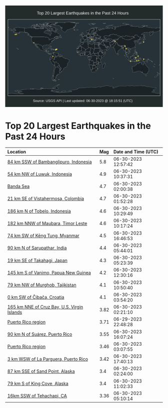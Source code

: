 ![Map](./map.png)

# Top 20 Largest Earthquakes in the Past 24 Hours

| Location | Mag | Date and Time (UTC) |
|:---|:---|:---|
| [84 km SSW of Bambanglipuro, Indonesia](https://earthquake.usgs.gov/earthquakes/eventpage/us6000kp2e) | 5.8 | 06-30-2023 12:57:42 |
| [54 km NW of Luwuk, Indonesia](https://earthquake.usgs.gov/earthquakes/eventpage/us6000kp1y) | 4.9 | 06-30-2023 10:37:31 |
| [Banda Sea](https://earthquake.usgs.gov/earthquakes/eventpage/us6000kp0n) | 4.7 | 06-30-2023 02:00:38 |
| [21 km SE of Vistahermosa, Colombia](https://earthquake.usgs.gov/earthquakes/eventpage/us6000kp0m) | 4.7 | 06-30-2023 01:52:28 |
| [186 km N of Tobelo, Indonesia](https://earthquake.usgs.gov/earthquakes/eventpage/us6000kp1x) | 4.6 | 06-30-2023 10:29:49 |
| [182 km NNW of Maubara, Timor Leste](https://earthquake.usgs.gov/earthquakes/eventpage/us6000kp1u) | 4.6 | 06-30-2023 10:17:24 |
| [74 km SW of Kēng Tung, Myanmar](https://earthquake.usgs.gov/earthquakes/eventpage/us6000kp8f) | 4.5 | 06-30-2023 16:46:53 |
| [90 km N of Sarupathar, India](https://earthquake.usgs.gov/earthquakes/eventpage/us6000kp19) | 4.4 | 06-30-2023 05:44:01 |
| [19 km SE of Takahagi, Japan](https://earthquake.usgs.gov/earthquakes/eventpage/us6000kp15) | 4.3 | 06-30-2023 05:23:39 |
| [145 km S of Vanimo, Papua New Guinea](https://earthquake.usgs.gov/earthquakes/eventpage/us6000kp2b) | 4.2 | 06-30-2023 12:30:16 |
| [79 km NW of Murghob, Tajikistan](https://earthquake.usgs.gov/earthquakes/eventpage/us6000kp1z) | 4.1 | 06-30-2023 10:50:40 |
| [0 km SW of Čibača, Croatia](https://earthquake.usgs.gov/earthquakes/eventpage/us6000kp0v) | 4.1 | 06-30-2023 03:54:20 |
| [165 km NNE of Cruz Bay, U.S. Virgin Islands](https://earthquake.usgs.gov/earthquakes/eventpage/pr2023181000) | 3.82 | 06-30-2023 02:21:10 |
| [Puerto Rico region](https://earthquake.usgs.gov/earthquakes/eventpage/pr2023180001) | 3.71 | 06-29-2023 22:48:28 |
| [90 km N of Suárez, Puerto Rico](https://earthquake.usgs.gov/earthquakes/eventpage/pr2023181002) | 3.55 | 06-30-2023 16:07:24 |
| [Puerto Rico region](https://earthquake.usgs.gov/earthquakes/eventpage/pr2023181001) | 3.46 | 06-30-2023 03:07:55 |
| [3 km WSW of La Parguera, Puerto Rico](https://earthquake.usgs.gov/earthquakes/eventpage/pr2023181003) | 3.42 | 06-30-2023 17:40:13 |
| [87 km SSE of Sand Point, Alaska](https://earthquake.usgs.gov/earthquakes/eventpage/us6000kp0r) | 3.4 | 06-30-2023 02:24:00 |
| [79 km S of King Cove, Alaska](https://earthquake.usgs.gov/earthquakes/eventpage/us6000kp20) | 3.4 | 06-30-2023 11:02:33 |
| [16km SSW of Tehachapi, CA](https://earthquake.usgs.gov/earthquakes/eventpage/ci40500216) | 3.36 | 06-30-2023 05:10:14 |
